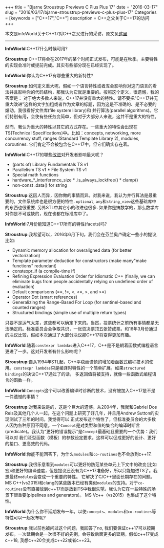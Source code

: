 +++
title = "Bjarne Stroustrup Previews C Plus Plus 17"
date = "2016-03-17"
slug = "2016/03/17/bjarne-stroustrup-previews-c-plus-plus-17"
Categories = [keywords = ["C++17","C++"]
description = C++之父关于C++17的访问
+++

本文是infoWorld关于C++17对C++之父进行的采访，原文见[这里](0)

--------------------------------------------------------------------------

**InfoWorld**:C++17什么时候可用?

**Stroustrup**:C++17将会在2017年的某个时间正式发布，可能是在秋季。主要特性的实现会准时或提前完成。其实有些部分现在已经实现了。

**InfoWorld**:你认为C++17有哪些重大的新特性?

**Stroustrup**:如何定义重大呢，假如一个语言特性或者库会影响你对这门语言的看法并且影响你的代码结构，那我认为它就是重要的。按照这个定义，很遗憾，我的答案是：
对于绝大多数人来说，C++17并没有重大的特性。请不要把"C++17并无重大改进”这样的文字加粗或者作为文章的标题，因为这是不准确的、是不必要的煽动。我很看好文件库(file system library)和
并行算法(parallel algorithms)。它们特别有用，会使有些任务变简单，但对于大部分人来说，这并不是重大的特性。

然而，我认为重大的特性以其它的方式存在。一些重大的特性会出现在TS(Technical Specifications)中。比如：concepts, networking, more concurrency stuff, ranges (Standard Template Library 2), modules, coroutines. 
它们肯定不会被包含在C++17中，但它们确实存在着。

**InfoWorld**:C++17的哪些[改进][2]对开发者影响最大呢？

* (parts of) Library Fundamentals TS v1
* Parallelism TS v1 * File System TS v1
* Special math functions
* hardware_*_interference_size * .is_always_lockfree() * clamp()
* non-const .data() for string

**Stroustrup**:这因人而异，因你做的事情而异。对我来说，我认为并行算法是最重要的，文件系统库也是很方便的特性. `optional`, `any`和`string_view`这些基础库中的东西也很重要. 另外STL中其它小的改进也很多.
如果你是搞数学的，那么数学库对你是不可或缺的，现在也都在标准库中了。

**InfoWorld**:7月份能知道C++17所有的特性(facets)吗?

**Stroustrup**:我希望可以，2016年6月下旬，我们会在芬兰奥卢确定一些小的提议,比如:

* Dynamic memory allocation for overaligned data (for better vectorization)
* Template parameter deduction for constructors (make many"make functions" redundant)
* constexpr_if (a compile-time if)
* Refining Expression Evaluation Order for Idiomatic C++ (finally, we can eliminate bugs from people accidentally relying on undefined order of evaluation)
* Default comparisons (==, !=, <, <=, >, and >=)
* Operator Dot (smart references)
* Generalizing the Range-Based For Loop (for sentinel-based and counted ranges)
* Structured bindings (simple use of multiple return types)

只要不是运气太差，这些都可以确定下来的。当然，投票统计之前所有事情都是无法确定的。标准委员会会争取共识，一张否决票顶五张赞成票。和16年3月份通过的决议比较，假如本次通过了大部分决议那C++17将变得更加有趣。

**InfoWorld**:随着`constexpr lambdas`进入C++17，C++是不是朝着函数式编程语言更进了一步。这对开发者有什么影响呢？

**Stroustrup**:自从1994年STL起，C++平稳而谨慎的增加着函数式编程技术的使用。`constexpr lambdas`只是编译时特性的一个简单扩展。如果`structured bindings`的决议C++17通过了的话，
多返回值将被支持，就像一些函数式编程语言的函数一样。

**InfoWorld**:`Concepts`这个可以改善编译时诊断的技术，没有被加入C++17是不是一件遗憾的事情？

**Stroustrup**:对我来说是的，这是个巨大的遗憾。从2004年，我就和Gabriel Dos Reis及其他几个人一起，在这个问题上研究了好几年，并且用Andrew Sutton的实现测试了三年的时间。我觉得可以
正式发布这个特性了，但标准委员会的大多数人因为各种原因不同意。一个`Concept`是对类型和值的集合的编译时断言(predicate)。我认为“更好的错误提示"是`Concept`最基础且重要的一个优势：我们可以对
我们泛型函数（模板）的参数设定要求。这样可以促成更好的设计、更好的接口、更高效的代码。

**InfoWorld**:你能不能回答下，为什么`modules`和`co-routines`也不会放到c++17.

**Stroustrup**:我很乐意看到`modules`可以更好的防范某些单元上下文中的改变(比如宏)和更好的编译速度，但是提议还没有为C++17准备好，所以只能加进TS了。我想最终`modules`会变成一个重要的特性。
它解决了C/C++里面长期存在的问题。MS C++(vs2015)和clang的某些版本已经有类似`modules`的支持。对于`co-routines`没有直接放到c++17而是放到TS中我很失望。我认为它在一些特殊的场景下很重要(pipelines and generators)。
MS Vc++（vs2015）也集成了这个特性。


**InfoWorld**:为什么你不延期发布一年，以使`concepts`、`modules`和`co-routines`等特性可以一起发布呢?

**Stroustrup**:我以前也被问过这个问题，我回答了no, 我们要保证c++17可以按期发布。一次延期会是一次很不好的先例，会导致后面更多的延期。假如c++17变成c++18, 我想c++20会变成c++22或者c++23。


[0]:http://www.infoworld.com/article/3044727/application-development/qa-bjarne-stroustrup-previews-c-17.html
[2]:http://meetingcpp.com/index.php/br/items/cpp17-and-other-future-highlights-of-cpp.html
